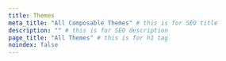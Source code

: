 ```yaml
---
title: Themes
meta_title: "All Composable Themes" # this is for SEO title
description: "" # this is for SEO description
page_title: "All Themes" # this is for h1 tag
noindex: false
---
```

